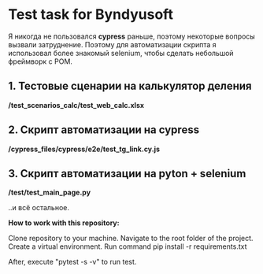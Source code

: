 ﻿# Test task for Byndyusoft
Я никогда не пользовался __cypress__ раньше, поэтому некоторые вопросы вызвали затруднение.
Поэтому для автоматизации скрипта я использовал более знакомый selenium, чтобы сделать небольшой фреймворк с POM.


## 1. Тестовые сценарии на калькулятор деления
__/test_scenarios_calc/test_web_calc.xlsx__ 

## 2. Скрипт автоматизации на cypress
__/cypress_files/cypress/e2e/test_tg_link.cy.js__ 

## 3. Скрипт автоматизации на pyton + selenium
__/test/test_main_page.py__

..и всё остальное.


__How to work with this repository:__


Clone repository to your machine.
Navigate to the root folder of the project.
Create a virtual environment.
Run command pip install -r requirements.txt

After, execute "pytest -s -v" to run test.

